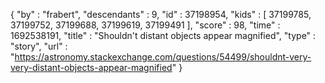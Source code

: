 {
  "by" : "frabert",
  "descendants" : 9,
  "id" : 37198954,
  "kids" : [ 37199785, 37199752, 37199688, 37199619, 37199491 ],
  "score" : 98,
  "time" : 1692538191,
  "title" : "Shouldn't distant objects appear magnified",
  "type" : "story",
  "url" : "https://astronomy.stackexchange.com/questions/54499/shouldnt-very-very-distant-objects-appear-magnified"
}
